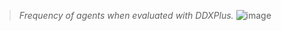 > _Frequency of agents when evaluated with DDXPlus._
> ![image](https://github.com/user-attachments/assets/66bd664b-fe33-4719-9e55-e9e1d253eb11)
